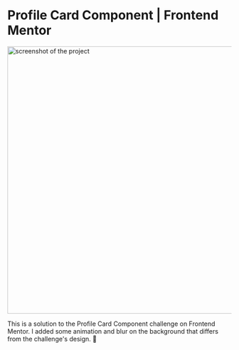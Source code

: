 # Profile Card Component | Frontend Mentor

<img src="https://user-images.githubusercontent.com/50222543/221435290-ca77b697-4229-49da-a5ce-d1502d5498ac.png" alt="screenshot of the project" style="width: 600px;" />

This is a solution to the Profile Card Component challenge on Frontend Mentor. I added some animation and blur on the background that differs from the challenge's design. 🎩
